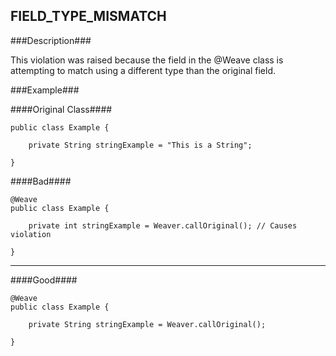 ## FIELD_TYPE_MISMATCH ##

###Description###

This violation was raised because the field in the @Weave class is attempting to match using a different type than the original field.

###Example###

####Original Class####
```
public class Example {

    private String stringExample = "This is a String";

}
```


####Bad####
```
@Weave
public class Example {

    private int stringExample = Weaver.callOriginal(); // Causes violation

}
```

----------

####Good####
```
@Weave
public class Example {

    private String stringExample = Weaver.callOriginal();

}
```